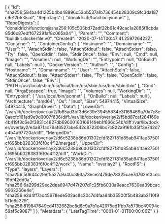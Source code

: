 [
  {
    "Id": "sha256:584ba4d1225b4bd48996c53bb537a1b736454b28309c9fc3da187c9e12b535cd",
    "RepoTags": [
      "donaldrich/function:jsonnet"
    ],
    "RepoDigests": [
      "donaldrich/function@sha256:105c505bd72adf22b61c49cac1a2885f8cbda85d6c87edff672291af8c065a04"
    ],
    "Parent": "",
    "Comment": "buildkit.dockerfile.v0",
    "Created": "2020-07-14T00:47:41.259726422Z",
    "Container": "",
    "ContainerConfig": {
      "Hostname": "",
      "Domainname": "",
      "User": "",
      "AttachStdin": false,
      "AttachStdout": false,
      "AttachStderr": false,
      "Tty": false,
      "OpenStdin": false,
      "StdinOnce": false,
      "Env": null,
      "Cmd": null,
      "Image": "",
      "Volumes": null,
      "WorkingDir": "",
      "Entrypoint": null,
      "OnBuild": null,
      "Labels": null
    },
    "DockerVersion": "",
    "Author": "",
    "Config": {
      "Hostname": "",
      "Domainname": "",
      "User": "",
      "AttachStdin": false,
      "AttachStdout": false,
      "AttachStderr": false,
      "Tty": false,
      "OpenStdin": false,
      "StdinOnce": false,
      "Env": [
        "PATH=/usr/local/sbin:/usr/local/bin:/usr/sbin:/usr/bin:/sbin:/bin"
      ],
      "Cmd": null,
      "ArgsEscaped": true,
      "Image": "",
      "Volumes": null,
      "WorkingDir": "",
      "Entrypoint": [
        "/usr/local/bin/jsonnet"
      ],
      "OnBuild": null,
      "Labels": null
    },
    "Architecture": "amd64",
    "Os": "linux",
    "Size": 54974415,
    "VirtualSize": 54974415,
    "GraphDriver": {
      "Data": {
        "LowerDir": "/var/lib/docker/overlay2/fb65ad3bf3d6e39e39455334c3f169469a70a7c8e8aacfc161ad9e9d0007f636/diff:/var/lib/docker/overlay2/f5bd87caf284169e4b419f3c6e2f3831c4827db69600160169149eb1f866c54b/diff:/var/lib/docker/overlay2/e4a871ac79af6527abe542c872306bc7c822a9161b35ff3e742d7c4b4a97720a/diff",
        "MergedDir": "/var/lib/docker/overlay2/d6c5238b86d01302cfdf827f81d85ab941fae37501cf695bb028383f6f0c4f12/merged",
        "UpperDir": "/var/lib/docker/overlay2/d6c5238b86d01302cfdf827f81d85ab941fae37501cf695bb028383f6f0c4f12/diff",
        "WorkDir": "/var/lib/docker/overlay2/d6c5238b86d01302cfdf827f81d85ab941fae37501cf695bb028383f6f0c4f12/work"
      },
      "Name": "overlay2"
    },
    "RootFS": {
      "Type": "layers",
      "Layers": [
        "sha256:50644c29ef5a27c9a40c393a73ece2479de78325cae7d762ef3cdc19bf42dd0a",
        "sha256:6a299d29ec2dea6947d47f207d1c25fb6030a9eacc7630ea39bcac9962266e4e",
        "sha256:e2d4ff7ac45678ede502ac8c20c7d4faa64b35500f5b483ab2110f95f1e8c229",
        "sha256:819847649cd4132682bc8d6c9a7b1e42075ed1fbb7a573bc49094c59af5c9087"
      ]
    },
    "Metadata": {
      "LastTagTime": "0001-01-01T00:00:00Z"
    }
  }
]
